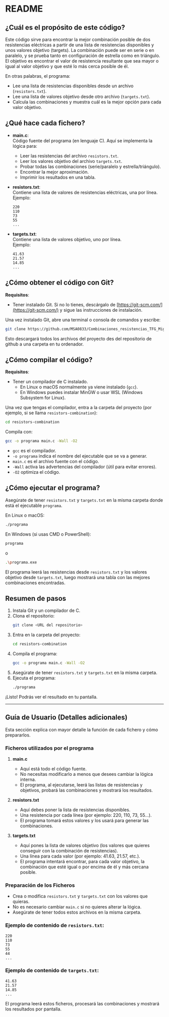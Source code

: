 # README

## ¿Cuál es el propósito de este código?

Este código sirve para encontrar la mejor combinación posible de dos resistencias eléctricas a partir de una lista de resistencias disponibles y unos valores objetivo (targets). La combinación puede ser en serie o en paralelo, y se prueba tanto en configuración de estrella como en triángulo. El objetivo es encontrar el valor de resistencia resultante que sea mayor o igual al valor objetivo y que esté lo más cerca posible de él.

En otras palabras, el programa:
- Lee una lista de resistencias disponibles desde un archivo (`resistors.txt`).
- Lee una lista de valores objetivo desde otro archivo (`targets.txt`).
- Calcula las combinaciones y muestra cuál es la mejor opción para cada valor objetivo.

## ¿Qué hace cada fichero?

- **main.c**:  
  Código fuente del programa (en lenguaje C). Aquí se implementa la lógica para:
  - Leer las resistencias del archivo `resistors.txt`.
  - Leer los valores objetivo del archivo `targets.txt`.
  - Probar todas las combinaciones (serie/paralelo y estrella/triángulo).
  - Encontrar la mejor aproximación.
  - Imprimir los resultados en una tabla.

- **resistors.txt**:  
  Contiene una lista de valores de resistencias eléctricas, una por línea.  
  Ejemplo:
  ```
  220
  110
  73
  55
  ...
  ```

- **targets.txt**:  
  Contiene una lista de valores objetivo, uno por línea.  
  Ejemplo:
  ```
  41.63
  21.57
  14.85
  ...
  ```

## ¿Cómo obtener el código con Git?

**Requisitos**:  
- Tener instalado Git. Si no lo tienes, descárgalo de [https://git-scm.com/](https://git-scm.com/) y sigue las instrucciones de instalación.

Una vez instalado Git, abre una terminal o consola de comandos y escribe:

```bash
git clone https://github.com/MSA0833/Combinaciones_resistencias_TFG_Miguel_Simon_Arias.git
```

Esto descargará todos los archivos del proyecto des del repositorio de github a una carpeta en tu ordenador.

## ¿Cómo compilar el código?

**Requisitos**:  
- Tener un compilador de C instalado.
  - En Linux o macOS normalmente ya viene instalado (`gcc`).
  - En Windows puedes instalar MinGW o usar WSL (Windows Subsystem for Linux).

Una vez que tengas el compilador, entra a la carpeta del proyecto (por ejemplo, si se llama `resistors-combination`):

```bash
cd resistors-combination
```

Compila con:

```bash
gcc -o programa main.c -Wall -O2
```

- `gcc` es el compilador.
- `-o programa` indica el nombre del ejecutable que se va a generar.
- `main.c` es el archivo fuente con el código.
- `-Wall` activa las advertencias del compilador (útil para evitar errores).
- `-O2` optimiza el código.

## ¿Cómo ejecutar el programa?

Asegúrate de tener `resistors.txt` y `targets.txt` en la misma carpeta donde está el ejecutable `programa`.

En Linux o macOS:

```bash
./programa
```

En Windows (si usas CMD o PowerShell):

```bash
programa
```
o
```bash
.\programa.exe
```

El programa leerá las resistencias desde `resistors.txt` y los valores objetivo desde `targets.txt`, luego mostrará una tabla con las mejores combinaciones encontradas.

## Resumen de pasos

1. Instala Git y un compilador de C.
2. Clona el repositorio:
   ```bash
   git clone <URL del repositorio>
   ```
3. Entra en la carpeta del proyecto:
   ```bash
   cd resistors-combination
   ```
4. Compila el programa:
   ```bash
   gcc -o programa main.c -Wall -O2
   ```
5. Asegúrate de tener `resistors.txt` y `targets.txt` en la misma carpeta.
6. Ejecuta el programa:
   ```bash
   ./programa
   ```

¡Listo! Podrás ver el resultado en tu pantalla.

---

## Guía de Usuario (Detalles adicionales)

Esta sección explica con mayor detalle la función de cada fichero y cómo prepararlos.

### Ficheros utilizados por el programa

1. **main.c**  
   - Aquí está todo el código fuente.
   - No necesitas modificarlo a menos que desees cambiar la lógica interna.
   - El programa, al ejecutarse, leerá las listas de resistencias y objetivos, probará las combinaciones y mostrará los resultados.

2. **resistors.txt**  
   - Aquí debes poner la lista de resistencias disponibles.
   - Una resistencia por cada línea (por ejemplo: 220, 110, 73, 55...).
   - El programa tomará estos valores y los usará para generar las combinaciones.

3. **targets.txt**  
   - Aquí pones la lista de valores objetivo (los valores que quieres conseguir con la combinación de resistencias).
   - Una línea para cada valor (por ejemplo: 41.63, 21.57, etc.).
   - El programa intentará encontrar, para cada valor objetivo, la combinación que esté igual o por encima de él y más cercana posible.

### Preparación de los Ficheros

- Crea o modifica `resistors.txt` y `targets.txt` con los valores que quieras.
- No es necesario cambiar `main.c` si no quieres alterar la lógica.
- Asegúrate de tener todos estos archivos en la misma carpeta.

### Ejemplo de contenido de `resistors.txt`:

```  
220
110
73
55
44
...
```

### Ejemplo de contenido de `targets.txt`:

```
41.63
21.57
14.85
...
```

El programa leerá estos ficheros, procesará las combinaciones y mostrará los resultados por pantalla.